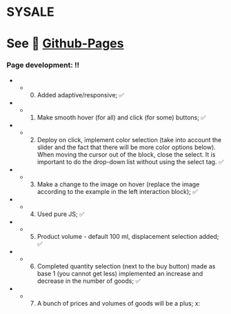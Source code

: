 # SYSALE

# See :link: [Github-Pages](https://maksym-rozhko.github.io/SYSALE/build/)
 
### Page development: :bangbang:
  * - 0. Added adaptive/responsive; :white_check_mark:
  * - 1. Make smooth hover (for all) and click (for some) buttons; :white_check_mark:
  * - 2. Deploy on click, implement color selection (take into account the slider and the fact that there will be more color options below). When moving the cursor out of the block, close the select. It is important to do the drop-down list without using the select tag. :white_check_mark:
  * - 3. Make a change to the image on hover (replace the image according to the example in the left interaction block); :white_check_mark:
  * - 4. Used pure JS; :white_check_mark:
  * - 5. Product volume - default 100 ml, displacement selection added; :white_check_mark:
  * - 6. Completed quantity selection (next to the buy button) made as base 1 (you cannot get less) implemented an increase and decrease in the number of goods; :white_check_mark:
  * - 7. A bunch of prices and volumes of goods will be a plus; x:
  
  
 
  
  

